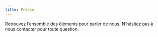 ```yaml
---
title: Presse
---
```

Retrouvez l’ensemble des éléments pour parler de nous. N’hésitez pas à nous contacter pour toute question. 